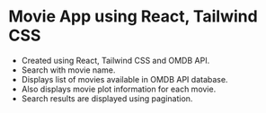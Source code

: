 # Movie App using React, Tailwind CSS 
- Created using React, Tailwind CSS and OMDB API.
- Search with movie name.
- Displays list of movies available in OMDB API database.
- Also displays movie plot information for each movie.
- Search results are displayed using pagination.

